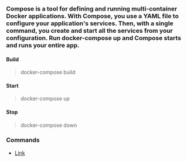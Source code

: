 ### Compose is a tool for defining and running multi-container Docker applications. With Compose, you use a YAML file to configure your application's services. Then, with a single command, you create and start all the services from your configuration. Run docker-compose up and Compose starts and runs your entire app.

#### Build
  > docker-compose build

#### Start
  > docker-compose up

#### Stop
 > docker-compose down


### Commands
* [Link](https://github.com/joao-vitor-costa/docker-compose/blob/master/Commands.md)
